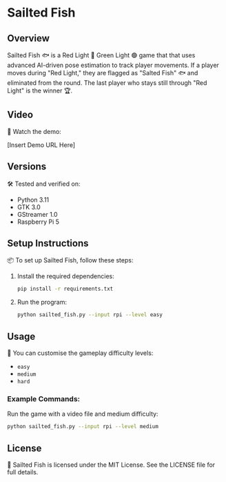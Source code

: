 # Sailted Fish

## Overview

Sailted Fish 🐟 is a Red Light 🔴 Green Light 🟢 game that that uses advanced AI-driven pose estimation to track player movements. If a player moves during "Red Light," they are flagged as "Salted Fish" 🐟 and eliminated from the round. The last player who stays still through "Red Light" is the winner 🏆.

## Video

🎥 Watch the demo:

[Insert Demo URL Here]

## Versions

🛠️ Tested and verified on:

- Python 3.11
- GTK 3.0
- GStreamer 1.0
- Raspberry Pi 5

## Setup Instructions

📦 To set up Sailted Fish, follow these steps:

1. Install the required dependencies:
   ```bash
   pip install -r requirements.txt
   ```

2. Run the program:
   ```bash
   python sailted_fish.py --input rpi --level easy
   ```

## Usage

🚀 You can customise the gameplay difficulty levels:
- `easy`
- `medium`
- `hard`

### Example Commands:

Run the game with a video file and medium difficulty:
```bash
python sailted_fish.py --input rpi --level medium
```


## License

📜 Sailted Fish is licensed under the MIT License. See the LICENSE file for full details.